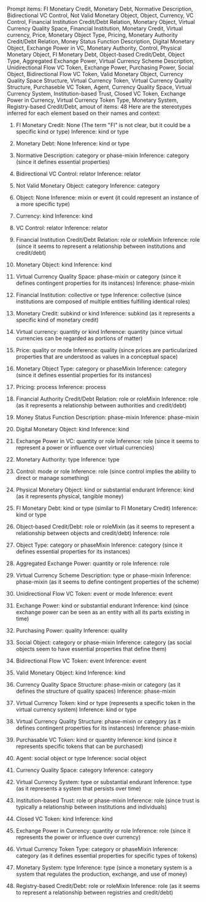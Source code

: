 Prompt items: 
FI Monetary Credit, Monetary Debt, Normative Description, Bidirectional VC Control, Not Valid Monetary Object, Object, Currency, VC Control, Financial Institution Credit/Debt Relation, Monetary Object, Virtual Currency Quality Space, Financial Institution, Monetary Credit, Virtual currency, Price, Monetary Object Type, Pricing, Monetary Authority Credit/Debt Relation, Money Status Function Description, Digital Monetary Object, Exchange Power in VC, Monetary Authority, Control, Physical Monetary Object, FI Monetary Debt, Object-based Credit/Debt, Object Type, Aggregated Exchange Power, Virtual Currency Scheme Description, Unidirectional Flow VC Token, Exchange Power, Purchasing Power, Social Object, Bidirectional Flow VC Token, Valid Monetary Object, Currency Quality Space Structure, Virtual Currency Token, Virtual Currency Quality Structure, Purchaseble VC Token, Agent, Currency Quality Space, Virtual Currency System, Institution-based Trust, Closed VC Token, Exchange Power in Currency, Virtual Currency Token Type, Monetary System, Registry-based Credit/Debt, 
amout of items: 48
 Here are the stereotypes inferred for each element based on their names and context:

1. FI Monetary Credit: None (The term "FI" is not clear, but it could be a specific kind or type)
Inference: kind or type

2. Monetary Debt: None
Inference: kind or type

3. Normative Description: category or phase-mixin
Inference: category (since it defines essential properties)

4. Bidirectional VC Control: relator
Inference: relator

5. Not Valid Monetary Object: category
Inference: category

6. Object: None
Inference: mixin or event (it could represent an instance of a more specific type)

7. Currency: kind
Inference: kind

8. VC Control: relator
Inference: relator

9. Financial Institution Credit/Debt Relation: role or roleMixin
Inference: role (since it seems to represent a relationship between institutions and credit/debt)

10. Monetary Object: kind
Inference: kind

11. Virtual Currency Quality Space: phase-mixin or category (since it defines contingent properties for its instances)
Inference: phase-mixin

12. Financial Institution: collective or type
Inference: collective (since institutions are composed of multiple entities fulfilling identical roles)

13. Monetary Credit: subkind or kind
Inference: subkind (as it represents a specific kind of monetary credit)

14. Virtual currency: quantity or kind
Inference: quantity (since virtual currencies can be regarded as portions of matter)

15. Price: quality or mode
Inference: quality (since prices are particularized properties that are understood as values in a conceptual space)

16. Monetary Object Type: category or phaseMixin
Inference: category (since it defines essential properties for its instances)

17. Pricing: process
Inference: process

18. Financial Authority Credit/Debt Relation: role or roleMixin
Inference: role (as it represents a relationship between authorities and credit/debt)

19. Money Status Function Description: phase-mixin
Inference: phase-mixin

20. Digital Monetary Object: kind
Inference: kind

21. Exchange Power in VC: quantity or role
Inference: role (since it seems to represent a power or influence over virtual currencies)

22. Monetary Authority: type
Inference: type

23. Control: mode or role
Inference: role (since control implies the ability to direct or manage something)

24. Physical Monetary Object: kind or substantial endurant
Inference: kind (as it represents physical, tangible money)

25. FI Monetary Debt: kind or type (similar to FI Monetary Credit)
Inference: kind or type

26. Object-based Credit/Debt: role or roleMixin (as it seems to represent a relationship between objects and credit/debt)
Inference: role

27. Object Type: category or phaseMixin
Inference: category (since it defines essential properties for its instances)

28. Aggregated Exchange Power: quantity or role
Inference: role

29. Virtual Currency Scheme Description: type or phase-mixin
Inference: phase-mixin (as it seems to define contingent properties of the scheme)

30. Unidirectional Flow VC Token: event or mode
Inference: event

31. Exchange Power: kind or substantial endurant
Inference: kind (since exchange power can be seen as an entity with all its parts existing in time)

32. Purchasing Power: quality
Inference: quality

33. Social Object: category or phase-mixin
Inference: category (as social objects seem to have essential properties that define them)

34. Bidirectional Flow VC Token: event
Inference: event

35. Valid Monetary Object: kind
Inference: kind

36. Currency Quality Space Structure: phase-mixin or category (as it defines the structure of quality spaces)
Inference: phase-mixin

37. Virtual Currency Token: kind or type (represents a specific token in the virtual currency system)
Inference: kind or type

38. Virtual Currency Quality Structure: phase-mixin or category (as it defines contingent properties for its instances)
Inference: phase-mixin

39. Purchasable VC Token: kind or quantity
Inference: kind (since it represents specific tokens that can be purchased)

40. Agent: social object or type
Inference: social object

41. Currency Quality Space: category
Inference: category

42. Virtual Currency System: type or substantial endurant
Inference: type (as it represents a system that persists over time)

43. Institution-based Trust: role or phase-mixin
Inference: role (since trust is typically a relationship between institutions and individuals)

44. Closed VC Token: kind
Inference: kind

45. Exchange Power in Currency: quantity or role
Inference: role (since it represents the power or influence over currency)

46. Virtual Currency Token Type: category or phaseMixin
Inference: category (as it defines essential properties for specific types of tokens)

47. Monetary System: type
Inference: type (since a monetary system is a system that regulates the production, exchange, and use of money)

48. Registry-based Credit/Debt: role or roleMixin
Inference: role (as it seems to represent a relationship between registries and credit/debt)
